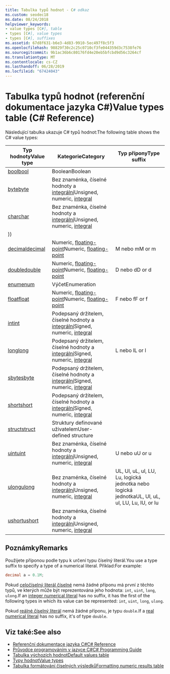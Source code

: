 ```yaml
---
title: Tabulka typů hodnot - C# odkaz
ms.custom: seodec18
ms.date: 08/24/2018
helpviewer_keywords:
- value types [C#], table
- types [C#], value types
- types [C#], suffixes
ms.assetid: 67d8f631-b6e3-4d83-9910-5ec497f8c5f3
ms.openlocfilehash: 98829f30c2c25c0710cf3fe044359d3c7538fe76
ms.sourcegitcommit: 9b1ac36b6c80176fd4e20eb5bfcbd9d56c3264cf
ms.translationtype: MT
ms.contentlocale: cs-CZ
ms.lasthandoff: 06/28/2019
ms.locfileid: "67424043"
---
```

# <a name="value-types-table-c-reference"></a><span data-ttu-id="5c59e-102">Tabulka typů hodnot (referenční dokumentace jazyka C#)</span><span class="sxs-lookup"><span data-stu-id="5c59e-102">Value types table (C# Reference)</span></span>

<span data-ttu-id="5c59e-103">Následující tabulka ukazuje C# typů hodnot:</span><span class="sxs-lookup"><span data-stu-id="5c59e-103">The following table shows the C# value types:</span></span>

|<span data-ttu-id="5c59e-104">Typ hodnoty</span><span class="sxs-lookup"><span data-stu-id="5c59e-104">Value type</span></span>|<span data-ttu-id="5c59e-105">Kategorie</span><span class="sxs-lookup"><span data-stu-id="5c59e-105">Category</span></span>|<span data-ttu-id="5c59e-106">Typ přípony</span><span class="sxs-lookup"><span data-stu-id="5c59e-106">Type suffix</span></span>|
|----------------|--------------|-----------------|
|[<span data-ttu-id="5c59e-107">bool</span><span class="sxs-lookup"><span data-stu-id="5c59e-107">bool</span></span>](bool.md)|<span data-ttu-id="5c59e-108">Boolean</span><span class="sxs-lookup"><span data-stu-id="5c59e-108">Boolean</span></span>||
|[<span data-ttu-id="5c59e-109">byte</span><span class="sxs-lookup"><span data-stu-id="5c59e-109">byte</span></span>](../builtin-types/integral-numeric-types.md)|<span data-ttu-id="5c59e-110">Bez znaménka, číselné hodnoty a [integrální](../builtin-types/integral-numeric-types.md)</span><span class="sxs-lookup"><span data-stu-id="5c59e-110">Unsigned, numeric, [integral](../builtin-types/integral-numeric-types.md)</span></span>||
|[<span data-ttu-id="5c59e-111">char</span><span class="sxs-lookup"><span data-stu-id="5c59e-111">char</span></span>](char.md)|<span data-ttu-id="5c59e-112">Bez znaménka, číselné hodnoty a [integrální](../builtin-types/integral-numeric-types.md)</span><span class="sxs-lookup"><span data-stu-id="5c59e-112">Unsigned, numeric, [integral](../builtin-types/integral-numeric-types.md)</span></span>
<span data-ttu-id="5c59e-113">)</span><span class="sxs-lookup"><span data-stu-id="5c59e-113">)</span></span>||
|[<span data-ttu-id="5c59e-114">decimal</span><span class="sxs-lookup"><span data-stu-id="5c59e-114">decimal</span></span>](decimal.md)|<span data-ttu-id="5c59e-115">Numeric, [floating-point](floating-point-types-table.md)</span><span class="sxs-lookup"><span data-stu-id="5c59e-115">Numeric, [floating-point](floating-point-types-table.md)</span></span>|<span data-ttu-id="5c59e-116">M nebo m</span><span class="sxs-lookup"><span data-stu-id="5c59e-116">M or m</span></span>|
|[<span data-ttu-id="5c59e-117">double</span><span class="sxs-lookup"><span data-stu-id="5c59e-117">double</span></span>](double.md)|<span data-ttu-id="5c59e-118">Numeric, [floating-point](floating-point-types-table.md)</span><span class="sxs-lookup"><span data-stu-id="5c59e-118">Numeric, [floating-point](floating-point-types-table.md)</span></span>|<span data-ttu-id="5c59e-119">D nebo d</span><span class="sxs-lookup"><span data-stu-id="5c59e-119">D or d</span></span>|
|[<span data-ttu-id="5c59e-120">enum</span><span class="sxs-lookup"><span data-stu-id="5c59e-120">enum</span></span>](enum.md)|<span data-ttu-id="5c59e-121">Výčet</span><span class="sxs-lookup"><span data-stu-id="5c59e-121">Enumeration</span></span>||
|[<span data-ttu-id="5c59e-122">float</span><span class="sxs-lookup"><span data-stu-id="5c59e-122">float</span></span>](float.md)|<span data-ttu-id="5c59e-123">Numeric, [floating-point](floating-point-types-table.md)</span><span class="sxs-lookup"><span data-stu-id="5c59e-123">Numeric, [floating-point](floating-point-types-table.md)</span></span>|<span data-ttu-id="5c59e-124">F nebo f</span><span class="sxs-lookup"><span data-stu-id="5c59e-124">F or f</span></span>|
|[<span data-ttu-id="5c59e-125">int</span><span class="sxs-lookup"><span data-stu-id="5c59e-125">int</span></span>](../builtin-types/integral-numeric-types.md)|<span data-ttu-id="5c59e-126">Podepsaný držitelem, číselné hodnoty a [integrální](../builtin-types/integral-numeric-types.md)</span><span class="sxs-lookup"><span data-stu-id="5c59e-126">Signed, numeric, [integral](../builtin-types/integral-numeric-types.md)</span></span>||
|[<span data-ttu-id="5c59e-127">long</span><span class="sxs-lookup"><span data-stu-id="5c59e-127">long</span></span>](../builtin-types/integral-numeric-types.md)|<span data-ttu-id="5c59e-128">Podepsaný držitelem, číselné hodnoty a [integrální](../builtin-types/integral-numeric-types.md)</span><span class="sxs-lookup"><span data-stu-id="5c59e-128">Signed, numeric, [integral](../builtin-types/integral-numeric-types.md)</span></span>|<span data-ttu-id="5c59e-129">L nebo l</span><span class="sxs-lookup"><span data-stu-id="5c59e-129">L or l</span></span>|
|[<span data-ttu-id="5c59e-130">sbyte</span><span class="sxs-lookup"><span data-stu-id="5c59e-130">sbyte</span></span>](../builtin-types/integral-numeric-types.md)|<span data-ttu-id="5c59e-131">Podepsaný držitelem, číselné hodnoty a [integrální](../builtin-types/integral-numeric-types.md)</span><span class="sxs-lookup"><span data-stu-id="5c59e-131">Signed, numeric, [integral](../builtin-types/integral-numeric-types.md)</span></span>||
|[<span data-ttu-id="5c59e-132">short</span><span class="sxs-lookup"><span data-stu-id="5c59e-132">short</span></span>](../builtin-types/integral-numeric-types.md)|<span data-ttu-id="5c59e-133">Podepsaný držitelem, číselné hodnoty a [integrální](../builtin-types/integral-numeric-types.md)</span><span class="sxs-lookup"><span data-stu-id="5c59e-133">Signed, numeric, [integral](../builtin-types/integral-numeric-types.md)</span></span>||
|[<span data-ttu-id="5c59e-134">struct</span><span class="sxs-lookup"><span data-stu-id="5c59e-134">struct</span></span>](struct.md)|<span data-ttu-id="5c59e-135">Struktury definované uživatelem</span><span class="sxs-lookup"><span data-stu-id="5c59e-135">User-defined structure</span></span>||
|[<span data-ttu-id="5c59e-136">uint</span><span class="sxs-lookup"><span data-stu-id="5c59e-136">uint</span></span>](../builtin-types/integral-numeric-types.md)|<span data-ttu-id="5c59e-137">Bez znaménka, číselné hodnoty a [integrální](../builtin-types/integral-numeric-types.md)</span><span class="sxs-lookup"><span data-stu-id="5c59e-137">Unsigned, numeric, [integral](../builtin-types/integral-numeric-types.md)</span></span>|<span data-ttu-id="5c59e-138">U nebo u</span><span class="sxs-lookup"><span data-stu-id="5c59e-138">U or u</span></span>|
|[<span data-ttu-id="5c59e-139">ulong</span><span class="sxs-lookup"><span data-stu-id="5c59e-139">ulong</span></span>](../builtin-types/integral-numeric-types.md)|<span data-ttu-id="5c59e-140">Bez znaménka, číselné hodnoty a [integrální](../builtin-types/integral-numeric-types.md)</span><span class="sxs-lookup"><span data-stu-id="5c59e-140">Unsigned, numeric, [integral](../builtin-types/integral-numeric-types.md)</span></span>|<span data-ttu-id="5c59e-141">UL, Ul, uL, ul, LU, Lu, logická jednotka nebo logická jednotka</span><span class="sxs-lookup"><span data-stu-id="5c59e-141">UL, Ul, uL, ul, LU, Lu, lU, or lu</span></span>|
|[<span data-ttu-id="5c59e-142">ushort</span><span class="sxs-lookup"><span data-stu-id="5c59e-142">ushort</span></span>](../builtin-types/integral-numeric-types.md)|<span data-ttu-id="5c59e-143">Bez znaménka, číselné hodnoty a [integrální](../builtin-types/integral-numeric-types.md)</span><span class="sxs-lookup"><span data-stu-id="5c59e-143">Unsigned, numeric, [integral](../builtin-types/integral-numeric-types.md)</span></span>||

## <a name="remarks"></a><span data-ttu-id="5c59e-144">Poznámky</span><span class="sxs-lookup"><span data-stu-id="5c59e-144">Remarks</span></span>

<span data-ttu-id="5c59e-145">Použijete příponou podle typu k určení typu číselný literál.</span><span class="sxs-lookup"><span data-stu-id="5c59e-145">You use a type suffix to specify a type of a numerical literal.</span></span> <span data-ttu-id="5c59e-146">Příklad:</span><span class="sxs-lookup"><span data-stu-id="5c59e-146">For example:</span></span>

```csharp
decimal a = 0.1M;
```

<span data-ttu-id="5c59e-147">Pokud [celočíselný literál číselné](~/_csharplang/spec/lexical-structure.md#integer-literals) nemá žádné příponu má první z těchto typů, ve kterých může být reprezentována jeho hodnota: `int`, `uint`, `long`, `ulong`.</span><span class="sxs-lookup"><span data-stu-id="5c59e-147">If an [integer numerical literal](~/_csharplang/spec/lexical-structure.md#integer-literals) has no suffix, it has the first of the following types in which its value can be represented: `int`, `uint`, `long`, `ulong`.</span></span>

<span data-ttu-id="5c59e-148">Pokud [reálné číselný literál](~/_csharplang/spec/lexical-structure.md#real-literals) nemá žádné příponu, je typu `double`.</span><span class="sxs-lookup"><span data-stu-id="5c59e-148">If a [real numerical literal](~/_csharplang/spec/lexical-structure.md#real-literals) has no suffix, it's of type `double`.</span></span>

## <a name="see-also"></a><span data-ttu-id="5c59e-149">Viz také:</span><span class="sxs-lookup"><span data-stu-id="5c59e-149">See also</span></span>

- [<span data-ttu-id="5c59e-150">Referenční dokumentace jazyka C#</span><span class="sxs-lookup"><span data-stu-id="5c59e-150">C# Reference</span></span>](../index.md)
- [<span data-ttu-id="5c59e-151">Průvodce programováním v jazyce C#</span><span class="sxs-lookup"><span data-stu-id="5c59e-151">C# Programming Guide</span></span>](../../programming-guide/index.md)
- [<span data-ttu-id="5c59e-152">Tabulka výchozích hodnot</span><span class="sxs-lookup"><span data-stu-id="5c59e-152">Default values table</span></span>](default-values-table.md)
- [<span data-ttu-id="5c59e-153">Typy hodnot</span><span class="sxs-lookup"><span data-stu-id="5c59e-153">Value types</span></span>](value-types.md)
- [<span data-ttu-id="5c59e-154">Tabulka formátování číselných výsledků</span><span class="sxs-lookup"><span data-stu-id="5c59e-154">Formatting numeric results table</span></span>](formatting-numeric-results-table.md)
